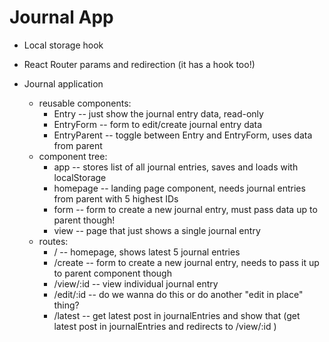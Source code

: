 # Journal App

- Local storage hook 
- React Router params and redirection (it has a hook too!) 

- Journal application 
	- reusable components: 
		- Entry 		-- just show the journal entry data, read-only 
		- EntryForm 	-- form to edit/create journal entry data 
		- EntryParent 	-- toggle between Entry and EntryForm, uses data from parent 
	- component tree:
		- app			-- stores list of all journal entries, saves and loads with localStorage
		- homepage		-- landing page component, needs journal entries from parent with 5 highest IDs
		- form			-- form to create a new journal entry, must pass data up to parent though!
		- view 			-- page that just shows a single journal entry 
	- routes: 
		- /  			-- homepage, shows latest 5 journal entries
		- /create 		-- form to create a new journal entry, needs to pass it up to parent component though 
		- /view/:id 	-- view individual journal entry
		- /edit/:id 	-- do we wanna do this or do another "edit in place" thing?
		- /latest -- get latest post in journalEntries and show that (get latest post in journalEntries and redirects to /view/:id ) 
